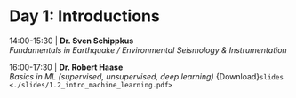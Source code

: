 # Day 1: Introductions

14:00-15:30 | **Dr. Sven Schippkus** \
*Fundamentals in Earthquake / Environmental Seismology & Instrumentation*

16:00-17:30 | **Dr. Robert Haase** \
*Basics in ML (supervised, unsupervised, deep learning)* {Download}`slides <./slides/1.2_intro_machine_learning.pdf>`

